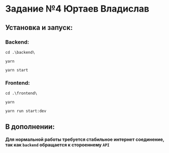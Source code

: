 # Задание №4 Юртаев Владислав

## Установка и запуск:
### Backend:
    cd .\backend\

    yarn

    yarn start

### Frontend:
    cd .\frontend\

    yarn

    yarn run start:dev

## В дополнении:

#### Для нормальной работы требуется стабильное интернет соединение, так как `backend` обращается к стороеннему `API`